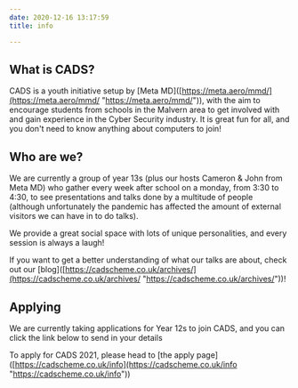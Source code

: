 ```yaml
---
date: 2020-12-16 13:17:59
title: info

---
```

## What is CADS?

CADS is a youth initiative setup by \[Meta MD\]([https://meta.aero/mmd/](https://meta.aero/mmd/ "https://meta.aero/mmd/")), with the aim to encourage students from schools in the Malvern area to get involved with and gain experience in the Cyber Security industry. It is great fun for all, and you don't need to know anything about computers to join! 

## Who are we?

We are currently a group of year 13s (plus our hosts Cameron & John from Meta MD) who gather every week after school on a monday, from 3:30 to 4:30, to see presentations and talks done by a multitude of people (although unfortunately the pandemic has affected the amount of external visitors we can have in to do talks).

We provide a great social space with lots of unique personalities, and every session is always a laugh!

If you want to get a better understanding of what our talks are about, check out our \[blog\]([https://cadscheme.co.uk/archives/](https://cadscheme.co.uk/archives/ "https://cadscheme.co.uk/archives/"))!

## Applying

We are currently taking applications for Year 12s to join CADS, and you can click the link below to send in your details 

To apply for CADS 2021, please head to \[the apply page\]([https://cadscheme.co.uk/info](https://cadscheme.co.uk/info "https://cadscheme.co.uk/info"))
